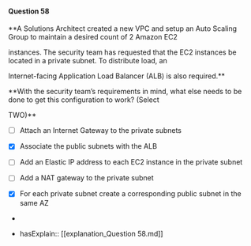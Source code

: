 #### Question  58


**A Solutions Architect created a new VPC and setup an Auto Scaling Group to maintain a desired count of 2 Amazon EC2

instances. The security team has requested that the EC2 instances be located in a private subnet. To distribute load, an

Internet-facing Application Load Balancer (ALB) is also required.**


**With the security team’s requirements in mind, what else needs to be done to get this configuration to work? (Select

TWO)**


- [ ] Attach an Internet Gateway to the private subnets


- [x] Associate the public subnets with the ALB


- [ ] Add an Elastic IP address to each EC2 instance in the private subnet


- [ ] Add a NAT gateway to the private subnet


- [x] For each private subnet create a corresponding public subnet in the same AZ


*

- hasExplain:: [[explanation_Question  58.md]]